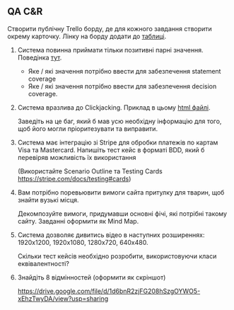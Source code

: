 ## QA C&R

Створити публічну Trello борду, де для кожного завдання створити окрему карточку.  Лiнку на борду додати до [таблиці](https://docs.google.com/spreadsheets/d/1ghGfB5cJ5V9pxSS9PQR4LqBT0-dLNp6twpiAGR3Zem4/edit?usp=sharing).

1. Система повинна приймати тільки позитивні парні значення. Поведінка [тут](https://drive.google.com/file/d/1HtU0C4bDj1tX_kztH43KjsMxsEdmc_4p/view?usp=sharing).
    - Яке / які значення потрібно ввести для забезпечення statement coverage
    - Яке / які значення потрібно ввести для забезпечення decision coverage.

2. Система вразлива до Clickjacking. Приклад в цьому [html файлі](https://drive.google.com/file/d/1Quf7AgSlPKgq0ROtVGJlyr-0O-rzMt4E/view?usp=sharing).

    Заведіть на це баг, який б мав усю необхідну інформацію для того, щоб його могли пріоритезувати та виправити.

3. Система має інтеграцію зі Stripe для обробки платежів по картам Visa та Mastercard. Напишіть тест кейс в форматі BDD, який б перевіряв можливість їх використання

    (Використайте Scenario Outline та Testing Cards  https://stripe.com/docs/testing#cards)

4. Вам потрібно поревьювити вимоги сайта притулку для тварин, щоб знайти вузькі місця. 

    Декомпозуйте вимоги, придумавши основні фічі, які потрібні такому сайту. Завданні оформити як Mind Map.

5. Система дозволяє дивитись відео в наступних розширеннях: 1920x1200, 1920x1080, 1280x720, 640x480. 

    Скільки тест кейсів необхідно розробити, використовуючи класи еквівалентності?

6. Знайдіть 8 відмінностей (оформити як скріншот)

    https://drive.google.com/file/d/1d6bnR2zjFG208hSzgOYWO5-xEhzTwyDA/view?usp=sharing
